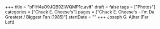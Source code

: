 +++
title = "bFlH4aO9JQB9ZlWQMP1c.avif"
draft = false
tags = ["Photos"]
categories = ["Chuck E. Cheese's"]
pages = ["Chuck E. Cheese's - I'm Da Greatest / Biggest Fan (1985)"]
startDate = ""
+++
Joseph G. Ajhar (Far Left)
